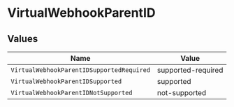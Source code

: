 # VirtualWebhookParentID


## Values

| Name                                      | Value                                     |
| ----------------------------------------- | ----------------------------------------- |
| `VirtualWebhookParentIDSupportedRequired` | supported-required                        |
| `VirtualWebhookParentIDSupported`         | supported                                 |
| `VirtualWebhookParentIDNotSupported`      | not-supported                             |